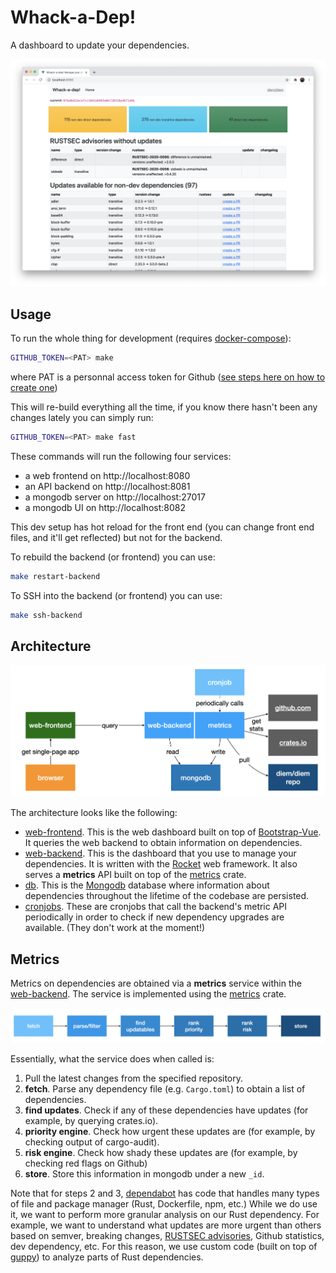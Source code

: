 # Whack-a-Dep!

A dashboard to update your dependencies.

![whackadep](whackadep.png)

## Usage

To run the whole thing for development (requires [docker-compose](https://docs.docker.com/compose/)):

```sh
GITHUB_TOKEN=<PAT> make
```

where PAT is a personnal access token for Github ([see steps here on how to create one](https://github.com/mimoo/cargo-dephell#usage))

This will re-build everything all the time, if you know there hasn't been any changes lately you can simply run:

```sh
GITHUB_TOKEN=<PAT> make fast
```

These commands will run the following four services:

* a web frontend on http://localhost:8080
* an API backend on http://localhost:8081
* a mongodb server on http://localhost:27017
* a mongodb UI on http://localhost:8082

This dev setup has hot reload for the front end (you can change front end files, and it'll get reflected) but not for the backend.

To rebuild the backend (or frontend) you can use:

```sh
make restart-backend
```

To SSH into the backend (or frontend) you can use:

```sh
make ssh-backend
```

## Architecture

![whackadep architecture](architecture.png)

The architecture looks like the following:

- [web-frontend](web-frontend). This is the web dashboard built on top of [Bootstrap-Vue](https://bootstrap-vue.org/). It queries the web backend to obtain information on dependencies.
- [web-backend](web-backend). This is the dashboard that you use to manage your dependencies. It is written with the [Rocket](https://rocket.rs/) web framework. It also serves a **metrics** API built on top of the [metrics](web-backend/metrics) crate.
- [db](db). This is the [Mongodb](https://www.mongodb.com/) database where information about dependencies throughout the lifetime of the codebase are persisted.
- [cronjobs](cronjobs). These are cronjobs that call the backend's metric API periodically in order to check if new dependency upgrades are available. (They don't work at the moment!)

## Metrics

Metrics on dependencies are obtained via a **metrics** service within the [web-backend](web-backend).
The service is implemented using the [metrics](web-backend/metrics) crate.

![metrics](metrics.png)

Essentially, what the service does when called is:

1. Pull the latest changes from the specified repository.
2. **fetch**. Parse any dependency file (e.g. `Cargo.toml`) to obtain a list of dependencies.
3. **find updates**. Check if any of these dependencies have updates (for example, by querying crates.io).
4. **priority engine**. Check how urgent these updates are (for example, by checking output of cargo-audit).
5. **risk engine**. Check how shady these updates are (for example, by checking red flags on Github)
6. **store**. Store this information in mongodb under a new `_id`.

Note that for steps 2 and 3, [dependabot](https://github.com/dependabot/dependabot-core/blob/e207e5810b/cargo/lib/dependabot/cargo/file_updater/manifest_updater.rb) has code that handles many types of file and package manager (Rust, Dockerfile, npm, etc.)
While we do use it, we want to perform more granular analysis on our Rust dependency.
For example, we want to understand what updates are more urgent than others based on semver, breaking changes, [RUSTSEC advisories](https://rustsec.org/), Github statistics, dev dependency, etc.
For this reason, we use custom code (built on top of [guppy](https://github.com/facebookincubator/cargo-guppy/)) to analyze parts of Rust dependencies.

